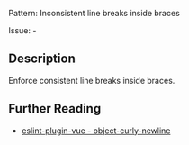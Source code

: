 Pattern: Inconsistent line breaks inside braces

Issue: -

## Description

Enforce consistent line breaks inside braces.

## Further Reading

* [eslint-plugin-vue - object-curly-newline](https://eslint.vuejs.org/rules/object-curly-newline.html)
